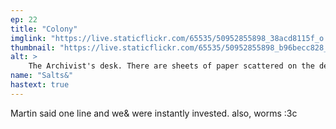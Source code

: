 ```yaml
---
ep: 22
title: "Colony"
imglink: "https://live.staticflickr.com/65535/50952855898_38acd8115f_o.jpg"
thumbnail: "https://live.staticflickr.com/65535/50952855898_b96becc828_q.jpg"
alt: >
    The Archivist's desk. There are sheets of paper scattered on the desk, with straight lines to represent text; the word "Colony" is written on one of them. There are two pens, a tape recorder, a closed laptop with a brand label that says "worm", and a glass jar containing a dozen or so silver worms. Above the desk is a quote: "... maybe an inch long, with a silver segmented body that goes black at the end, almost like it's been burned..."
name: "Salts&"
hastext: true
---
```

Martin said one line and we& were instantly invested. also, worms :3c